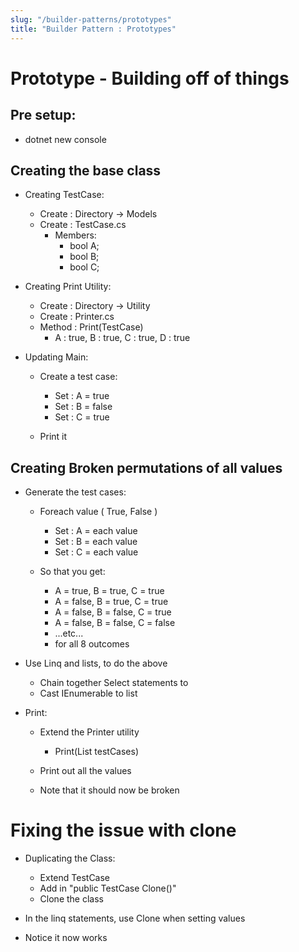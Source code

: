 ```yaml
---
slug: "/builder-patterns/prototypes"
title: "Builder Pattern : Prototypes"
---
```


# Prototype - Building off of things
## Pre setup:
* dotnet new console

## Creating the base class
* Creating TestCase:
    * Create : Directory -> Models
    * Create : TestCase.cs
        * Members:
            * bool A;
            * bool B;
            * bool C;

* Creating Print Utility:
    * Create : Directory -> Utility
    * Create : Printer.cs
    * Method : Print(TestCase)
        * A : true, B : true, C : true, D : true

* Updating Main:
    * Create a test case:
        * Set : A = true
        * Set : B = false
        * Set : C = true

    * Print it

## Creating Broken permutations of all values

* Generate the test cases:
    * Foreach value ( True, False )
        * Set : A = each value
        * Set : B = each value
        * Set : C = each value

    * So that you get:
        * A = true, B = true, C = true
        * A = false, B = true, C = true
        * A = false, B = false, C = true
        * A = false, B = false, C = false
        * ...etc...
        * for all 8 outcomes

* Use Linq and lists, to do the above
    * Chain together Select statements to 
    * Cast IEnumerable to list

* Print:
    * Extend the Printer utility
        * Print(List<TestCase> testCases)

    * Print out all the values

    * Note that it should now be broken

# Fixing the issue with clone
* Duplicating the Class:
    * Extend TestCase
    * Add in "public TestCase Clone()"
    * Clone the class

* In the linq statements, use Clone when setting values

* Notice it now works
